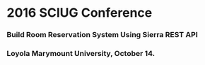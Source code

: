 # 2016 SCIUG Conference  
### Build Room Reservation System Using Sierra REST API
### Loyola Marymount University, October 14.
